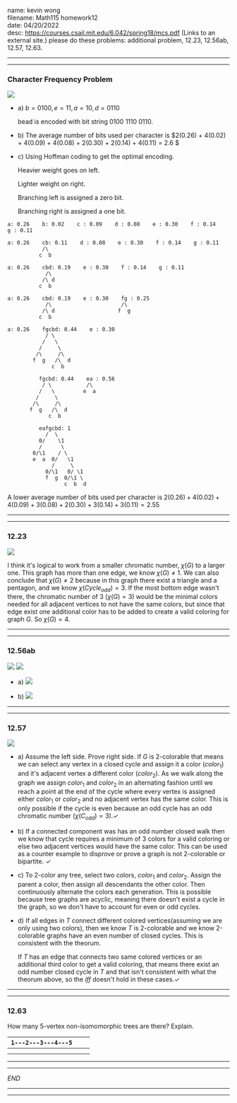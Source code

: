 name: kevin wong\
filename: Math115 homework12\
date: 04/20/2022\
desc: https://courses.csail.mit.edu/6.042/spring18/mcs.pdf (Links to an external site.) please do these problems: additional problem, 12.23, 12.56ab, 12.57, 12.63.

---
---

### Character Frequency Problem

![](https://i.imgur.com/HEchBHq.png)

- a) $b = 0100, e = 11, a = 10, d = 0110$

    bead is encoded with bit string $0100$  $11 10$ $0110$.

- b) The average number of bits used per character is $2(0.26) + 4(0.02) + 4(0.09) + 4(0.08) + 2(0.30) + 2(0.14) + 4(0.11) = 2.6 $

- c) Using Hoffman coding to get the optimal encoding.

    Heavier weight goes on left.
    
    Lighter weight on right.

    Branching left is assigned a zero bit.

    Branching right is assigned a one bit.

```
a: 0.26    b: 0.02    c : 0.09    d : 0.08    e : 0.30    f : 0.14    g : 0.11

a: 0.26    cb: 0.11    d : 0.08    e : 0.30    f : 0.14    g : 0.11
           /\ 
          c  b  

a: 0.26    cbd: 0.19    e : 0.30    f : 0.14    g : 0.11
            /\
           /\ d
          c  b   

a: 0.26    cbd: 0.19    e : 0.30    fg : 0.25
            /\                      /\ 
           /\ d                    f  g 
          c  b   

a: 0.26    fgcbd: 0.44    e : 0.30
            / \
           /   \       
          /     \
         /\     /\                      
        f  g   /\  d                   
              c  b   

          fgcbd: 0.44    ea : 0.56
           / \           /\ 
          /   \         e  a  
         /     \
        /\     /\                      
       f  g   /\  d                   
             c  b

          eafgcbd: 1
            /  \
          0/    \1
          /      \
        0/\1    / \           
        e  a  0/   \1         
              /     \
            0/\1   0/ \1 
            f  g  0/\1 \   
                  c  b  d 
```
A lower average number of bits used per character is $2(0.26) + 4(0.02) + 4(0.09) + 3(0.08) + 2(0.30) + 3(0.14) + 3(0.11) = 2.55$

---
---

### 12.23 
![](https://i.imgur.com/vywqYuf.png)

I think it's logical to work from a smaller chromatic number, $\chi(G)$ to a larger one. This graph has more than one edge, we know $\chi(G) \ne 1$. We can also conclude that $\chi(G) \ne 2$ because in this graph there exist a triangle and a pentagon, and we know $\chi(Cycle_{odd}) = 3$. If the most bottom edge wasn't there, the chromatic number of $3$ ($\chi(G) = 3$) would be the minimal colors needed for all adjacent vertices to not have the same colors, but since that edge exist one additional color has to be added to create a valid coloring for graph $G$. So $\chi(G) = 4$.


---
---


### 12.56ab

![](https://i.imgur.com/AxTNE7L.png)
![](https://i.imgur.com/E2H6LNA.png)

- a) 
![](https://i.imgur.com/nd8Zqxh.png)

- b)
![](https://i.imgur.com/hXmtjw3.png)


---
---


### 12.57

![](https://i.imgur.com/XycPU3u.png)

- a) Assume the left side. Prove right side. If $G$ is 2-colorable that means we can select any vertex in a closed cycle and assign it a color ($color_1$) and it's adjacent vertex a different color ($color_2$). As we walk along the graph we assign $color_1$ and $color_2$ in an alternating fashion until we reach a point at the end of the cycle where every vertex is assigned either $color_1$ or $color_2$ and no adjacent vertex has the same color. This is only possible if the cycle is even because an odd cycle has an odd chromatic number ($\chi(C_{odd}) = 3$).$\checkmark$
    
- b) If a connected component was has an odd number closed walk then we know that cycle requires a minimum of 3 colors for a valid coloring or else two adjacent vertices would have the same color. This can be used as a counter example to disprove or prove a graph is not 2-colorable or bipartite. $\checkmark$

- c) To 2-color any tree, select two colors, $color_1$ and $color_2$. Assign the parent a color, then assign all descendants the other color. Then continuously alternate the colors each generation. This is possible because tree graphs are acyclic, meaning there doesn't exist a cycle in the graph, so we don't have to account for even or odd cycles.

- d) If all edges in $T$ connect different colored vertices(assuming we are only using two colors), then we know $T$ is 2-colorable and we know 2-colorable graphs have an even number of closed cycles. This is consistent with the theorum.

    If $T$ has an edge that connects two same colored vertices or an additional third color to get a valid coloring, that means there exist an odd number closed cycle in $T$ and that isn't consistent with what the theorum above, so the *iff* doesn't hold in these cases.$\checkmark$


---
---


### 12.63
How many 5-vertex non-isomomorphic trees are there? Explain.

| ```1---2---3---4---5``` |   |   |
|----------|---|---|
|          |   |   |
|          |   |   |

---
---

*END*

---
---